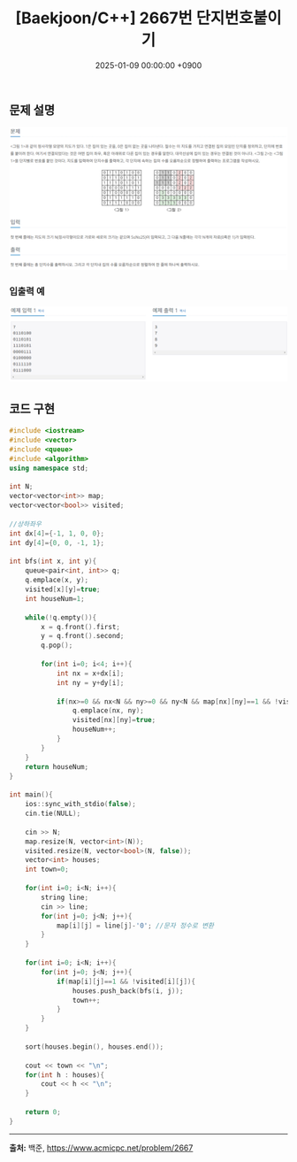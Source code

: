 ﻿---
classes: wide
toc: true
toc_label: "My Table of Contents"
#toc_icon: "cog"
layout: single
title: "[Baekjoon/C++] 2667번 단지번호붙이기"
date: "2025-01-09 00:00:00 +0900"
last_modified_at: "2025-01-09 00:00:00 +0900"
categories:
  - Baekjoon
tags:
  - c++
  - silver1
author_profile: true
sidebar:
    nav: docs
---
 
## 문제 설명
![problem_ex](/assets/img/2667.png)

### 입출력 예
![problem_ex](/assets/img/2667_ex.png)

## 코드 구현 
```c++
#include <iostream>
#include <vector>
#include <queue>
#include <algorithm>
using namespace std;

int N;
vector<vector<int>> map;
vector<vector<bool>> visited;

//상하좌우
int dx[4]={-1, 1, 0, 0};
int dy[4]={0, 0, -1, 1};

int bfs(int x, int y){
    queue<pair<int, int>> q;
    q.emplace(x, y);
    visited[x][y]=true;
    int houseNum=1;

    while(!q.empty()){
        x = q.front().first;
        y = q.front().second;
        q.pop();

        for(int i=0; i<4; i++){
            int nx = x+dx[i];
            int ny = y+dy[i];

            if(nx>=0 && nx<N && ny>=0 && ny<N && map[nx][ny]==1 && !visited[nx][ny]){
                q.emplace(nx, ny);
                visited[nx][ny]=true;
                houseNum++;
            }
        }
    } 
    return houseNum;  
}

int main(){
    ios::sync_with_stdio(false);
    cin.tie(NULL);

    cin >> N;
    map.resize(N, vector<int>(N));
    visited.resize(N, vector<bool>(N, false));
    vector<int> houses;
    int town=0;

    for(int i=0; i<N; i++){
        string line;
        cin >> line;
        for(int j=0; j<N; j++){
            map[i][j] = line[j]-'0'; //문자 정수로 변환
        }
    }

    for(int i=0; i<N; i++){
        for(int j=0; j<N; j++){
            if(map[i][j]==1 && !visited[i][j]){
                houses.push_back(bfs(i, j));
                town++;
            }
        }
    }

    sort(houses.begin(), houses.end());

    cout << town << "\n";
    for(int h : houses){
        cout << h << "\n";
    }

    return 0;
}
```
---
**출처:** 백준, https://www.acmicpc.net/problem/2667